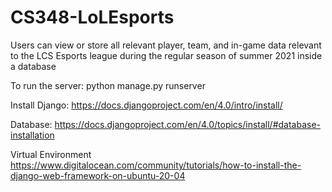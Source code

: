 # CS348-LoLEsports
Users can view or store all relevant player, team, and in-game data relevant to the LCS Esports league during the regular season of summer 2021 inside a database

To run the server:
python manage.py runserver

Install Django:
https://docs.djangoproject.com/en/4.0/intro/install/

Database:
https://docs.djangoproject.com/en/4.0/topics/install/#database-installation

Virtual Environment
https://www.digitalocean.com/community/tutorials/how-to-install-the-django-web-framework-on-ubuntu-20-04

